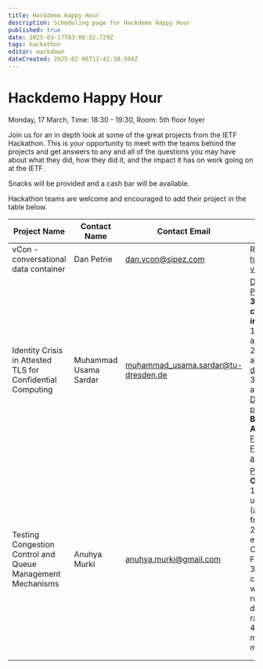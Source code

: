 ```yaml
---
title: Hackdemo Happy Hour
description: Scheduling page for Hackdemo Happy Hour
published: true
date: 2025-03-17T03:00:52.729Z
tags: hackathon
editor: markdown
dateCreated: 2025-02-06T11:42:30.504Z
---
```


# Hackdemo Happy Hour
Monday, 17 March, Time: 18:30 - 19:30, Room: 5th floor foyer

Join us for an in depth look at some of the great projects from the IETF Hackathon. This is your opportunity to meet with the teams behind the projects and get answers to any and all of the questions you may have about what they did, how they did it, and the impact it has on work going on at the IETF. 

Snacks will be provided and a cash bar will be available.

Hackathon teams are welcome and encouraged to add their project in the table below.

| Project Name  |  Contact Name |  Contact Email |  Reference Link  |
|---|---|---|---|
|vCon - conversational data container| Dan Petrie | <dan.vcon@sipez.com> |  Repo: https://github.com/py-vcon/py-vcon |
| Identity Crisis in Attested TLS for Confidential Computing | Muhammad Usama Sardar  | muhammad_usama.sardar@tu-dresden.de  | [Description](https://mailarchive.ietf.org/arch/msg/tls/Jx_yPoYWMIKaqXmPsytKZBDq23o/)  and [Presentation](https://datatracker.ietf.org/meeting/122/materials/slides-122-hackathon-sessd-identity-crisis-for-attested-tls-in-confidential-computing-00) <br> **3 main ways to combine attestation in TLS:** <br> 1. Pre-handshake attestation ([Paper](https://www.researchgate.net/publication/385384309_Towards_Validation_of_TLS_13_Formal_Model_and_Vulnerabilities_in_Intel's_RA-TLS_Protocol)) <br> 2. Intra-handshake attestation ([Internet draft](https://datatracker.ietf.org/doc/draft-fossati-tls-attestation/)) <br> 3. Post-handshake attestation ([Internet-Draft](https://datatracker.ietf.org/doc/draft-fossati-tls-exported-attestation/) and Sec. 4 in [this paper](https://www.researchgate.net/publication/367284929_SoK_Attestation_in_Confidential_Computing)) <br> **Background on Attestation:** <br> [Formal Specs](https://www.researchgate.net/publication/375592777_Formal_Specification_and_Verification_of_Architecturally-defined_Attestation_Mechanisms_in_Arm_CCA_and_Intel_TDX) <br> [Formal analysis artifacts repo](https://github.com/CCC-Attestation/formal-spec-TEE)|
| Testing Congestion Control and Queue Management Mechanisms | Anuhya Murki | anuhya.murki@gmail.com | [Presentation](https://datatracker.ietf.org/meeting/122/materials/slides-122-hackathon-sessd-testing-congestion-control-and-queue-management-mechanisms-00) <br> **Objectives:** <br> 1. Setup experiments using ns-3 and ccperf (a ns-3 based framework) <br> 2. Perform experiments with FQ-CoDel [RFC 8290](https://datatracker.ietf.org/doc/rfc8290/) and FQ-PIE [an ID in tsvwg](https://www.ietf.org/id/draft-tahiliani-tsvwg-fq-pie-01.html) <br> 3. Test the growth of congestion window with and without the rules suggested in draft-ietf-ccwg-ratelimited-increase <br> 4. Implementation of a modified CoDel mechanism in ns-3 |
|   |   |   |   |
|   |   |   |   |